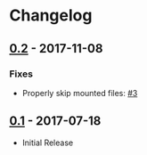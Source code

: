 # Changelog

## [0.2](https://github.com/boxboat/fixuid/releases/tag/v0.2) - 2017-11-08

### Fixes

- Properly skip mounted files: [#3](https://github.com/boxboat/fixuid/pull/3)

## [0.1](https://github.com/boxboat/fixuid/releases/tag/v0.1) - 2017-07-18

- Initial Release
